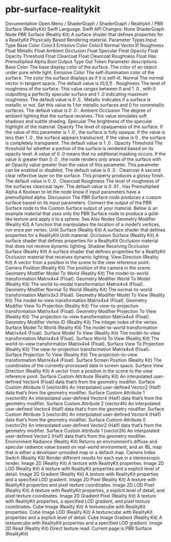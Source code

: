 # pbr-surface-realitykit
 Documentation 
 Open Menu 
/
 ShaderGraph 
/
ShaderGraph
/
 Realitykit 
/
 PBR Surface (RealityKit) 
Swift
Language: 
Swift
 API Changes: 
None
ShaderGraph Node
PBR Surface (Reality
Kit)
A surface shader that defines properties for a RealityKit Physically Based Rendering material.
Parameter Types
Input
Type
Base Color
Color3
Emissive Color
Color3
Normal
Vector3f
Roughness
Float
Metallic
Float
Ambient Occlusion
Float
Specular
Float
Opacity
Float
Opacity Threshold
Float
Clearcoat
Float
Clearcoat Roughness
Float
Has Premultiplied Alpha
Bool
Output
Type
Out
Token
Parameter descriptions
Base Color
The base display color of the surface. The color of an object under pure white light.
Emissive Color
The self-illumination color of the surface. The color the surface displays as if it is self-lit.
Normal
The normal vector in tangent space. The default value is 
(0,0,1)
.
Roughness
The level of roughness of the surface. This value ranges between 
0
 and 
1
.0
, with 
0
 outputting a perfectly specular surface and 
1
.0
 indicating maximum roughness. The default value is 
0
.5
.
Metallic
Indicates if a surface is metallic or not. Set this value to 
1
 for metallic surfaces and 
0
 for nonmetallic surfaces. The default value is 
0
.0
.
Ambient Occlusion
The degree of ambient lighting that the surface receives. This value simulates soft shadows and subtle shading.
Specular
The brightness of the specular highlight of the material.
Opacity
The level of opaqueness of the surface. If the value of this parameter is 
1
.0
, the surface is fully opaque. If the value is less than 
1
.0
, the surface appears translucent. If the value is 
0
, the surface is completely transparent. The default value is 
1
.0
.
Opacity Threshold
The threshold for whether a portion of the surface is rendered based on its opacity level. A value of 
0
.0
 means that no additional masking occurs. If the value is greater than 
0
.0
, the node renders only areas of the surface with an 
Opacity
 value greater than the value of this parameter. This parameter can be enabled or disabled. The default value is 
0
.0
.
Clearcoat
A second clear reflective layer on the surface. This property produces a glossy finish. The default value is 
0
.0
.
Clearcoat Roughness
The level of roughness of the surfaces clearcoat layer. The default value is 
0
.01
.
Has Premultiplied Alpha
A Boolean to let the node know if input parameters have a premultiplied alpha.
Discussion
The PBR Surface node produces a custom surface based on its input parameters. Connect the output of the PBR Surface node to the 
Custom Surface
 output of your material.
Below is an example material that uses only the PBR Surface node to produce a gold-like texture and apply it to a sphere.
See Also
Nodes
Geometry Modifier (Reality
Kit)
A function that manipulates the location of a model’s vertices, run once per vertex.
Unlit Surface (Reality
Kit)
A surface shader that defines properties for a RealityKit Unlit material.
Occlusion Surface (Reality
Kit)
A surface shader that defines properties for a RealityKit Occlusion material that does not receive dynamic lighting.
Shadow Receiving Occlusion Surface (Reality
Kit)
A surface shader that defines properties for a RealityKit Occlusion material that receives dynamic lighting.
View Direction (Reality
Kit)
A vector from a position in the scene to the view reference point.
Camera Position (Reality
Kit)
The position of the camera in the scene.
Geometry Modifier Model To World (Reality
Kit)
The model-to-world transformation Matrix4x4 (Float).
Geometry Modifier World To Model (Reality
Kit)
The world-to-model transformation Matrix4x4 (Float).
Geometry Modifier Normal To World (Reality
Kit)
The normal-to-world transformation Matrix3x3 (Float).
Geometry Modifier Model To View (Reality
Kit)
The model-to-view transformation Matrix4x4 (Float).
Geometry Modifier View To Projection (Reality
Kit)
The view-to-projection transformation Matrix4x4 (Float).
Geometry Modifier Projection To View (Reality
Kit)
The projection-to-view transformation Matrix4x4 (Float).
Geometry Modifier Vertex ID (Reality
Kit)
The integer index of the vertex.
Surface Model To World (Reality
Kit)
The model-to-world transformation Matrix4x4 (Float).
Surface Model To View (Reality
Kit)
The model-to-view transformation Matrix4x4 (Float).
Surface World To View (Reality
Kit)
The world-to-view transformation Matrix4x4 (Float).
Surface View To Projection (Reality
Kit)
The view-to-projection transformation Matrix4x4 (Float).
Surface Projection To View (Reality
Kit)
The projection-to-view transformation Matrix4x4 (Float).
Surface Screen Position (Reality
Kit)
The coordinates of the currently-processed data in screen space.
Surface View Direction (Reality
Kit)
A vector from a position in the scene to the view reference point.
Surface Custom Attribute (Reality
Kit)
An interpolated user-defined Vector4 (Float) data that’s from the geometry modifier.
Surface Custom Attribute 0 (vector4h)
An interpolated user-defined Vector2 (Half) data that’s from the geometry modifier.
Surface Custom Attribute 1 (vector4h)
An interpolated user-defined Vector4 (Half) data that’s from the geometry modifier.
Surface Custom Attribute 2 (vector4h)
An interpolated user-defined Vector4 (Half) data that’s from the geometry modifier.
Surface Custom Attribute 3 (vector4h)
An interpolated user-defined Vector4 (Half) data that’s from the geometry modifier.
Surface Custom Attribute 0 (vector2h)
An interpolated user-defined Vector2 (Half) data that’s from the geometry modifier.
Surface Custom Attribute 1 (vector2h)
An interpolated user-defined Vector2 (Half) data that’s from the geometry modifier.
Environment Radiance (Reality
Kit)
Returns an environment’s diffuse and specular radiance value based on real-world environment, and an IBL map that is either a developer-provided map or a default map.
Camera Index Switch (Reality
Kit)
Render different results for each eye in a stereoscopic render.
Image 2D (Reality
Kit)
A texture with RealityKit properties.
Image 2D LOD (Reality
Kit)
A texture with RealityKit properties and a explicit level of detail.
Image 2D Gradient (Reality
Kit)
A texture with RealityKit properties and a specified LOD gradient.
Image 2D Pixel (Reality
Kit)
A texture with RealityKit properties and pixel texture coordinates.
Image 2D LOD Pixel (Reality
Kit)
A texture with RealityKit properties, a explicit level of detail, and pixel texture coordinates.
Image 2D Gradient Pixel (Reality
Kit)
A texture with RealityKit properties, a specified LOD gradient, and pixel texture coordinates.
Cube Image (Reality
Kit)
A texturecube with RealityKit properties.
Cube Image LOD (Reality
Kit)
A texturecube with RealityKit properties and a explicit level of detail.
Cube Image Gradient (Reality
Kit)
A texturecube with RealityKit properties and a specified LOD gradient.
Image 2D Read (Reality
Kit)
Direct texture read.
 Current page is PBR Surface (RealityKit) 